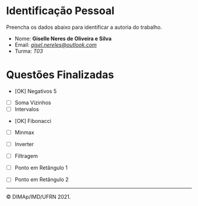 ﻿# Identificação Pessoal

Preencha os dados abaixo para identificar a autoria do trabalho.

- Nome: **Giselle Neres de Oliveira e Silva**
- Email: *gisel.nereles@outlook.com*
- Turma: *T03*

# Questões Finalizadas

- [OK] Negativos 5
- [ ] Soma Vizinhos
- [ ] Intervalos
- [OK] Fibonacci
- [ ] Minmax
- [ ] Inverter
- [ ] Filtragem
- [ ] Ponto em Retângulo 1
- [ ] Ponto em Retângulo 2


--------
&copy; DIMAp/IMD/UFRN 2021.
